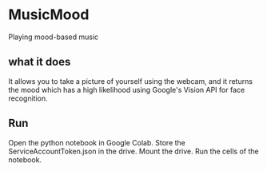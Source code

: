 # MusicMood
Playing mood-based music

## what it does
It allows you to take a picture of yourself using the webcam, and it returns the mood which has a high likelihood using Google's Vision API for face recognition.

## Run
Open the python notebook in Google Colab. Store the ServiceAccountToken.json in the drive. Mount the drive. Run the cells of the notebook.
